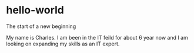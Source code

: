 # hello-world
The start of a new beginning 

My name is Charles. I am been in the IT feild for about 6 year now and I am looking on expanding my skills as an IT expert. 
